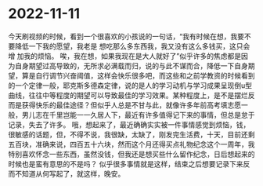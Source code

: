 # 2022-11-11
今天刷视频的时候，看到一个很喜欢的小孩说的一句话，“我有时候在想，我要不要降低一下我的愿望，我老是 想吃那么多东西我，我又没有这么多钱买，这只会增 加我的烦恼。 唉，我在想，如果我现在是大人就好了”似乎许多的焦虑都是因为自身期望过高导致的，无所求必满载而归，说的与此不谋而合，降低一下自身期望，算是自行调节兴奋阈值，这样会快乐很多吧，而这些和之前学教资的时候看到的一个定律一般，耶克斯多德森定律，说的是人的学习动机与学习成果呈现倒u型曲线，往往中等程度的期望可以导致最佳的学习效果。某种程度上，是不是摆烂反而是获得快乐的最佳途径？但似乎人总是不甘与此，就像许多年前高考填志愿一般，男儿志在千里岂能一一久居人下，最近有许多值得记下来的事情，但总是怠于记录，失去了许多。
哦，想起来了，最近确确实实被一件事情感觉到烦恼，钱，很敏感的话题，但，不得不说，我很缺，太缺了，刚发完生活费，十天，目前还剩五百块，准确来说，四百五十六块，然而这个月还得买点礼物纪念这个一周年，我特别喜欢怀念一些东西，虽然没钱，但我还是想买些什么留作纪念，日后想起来的时候也是蛮有意思的不是吗？
似乎很多事情就是这样，结束之后想要记录下来反而不知道从何写起了，就这样，晚安。
